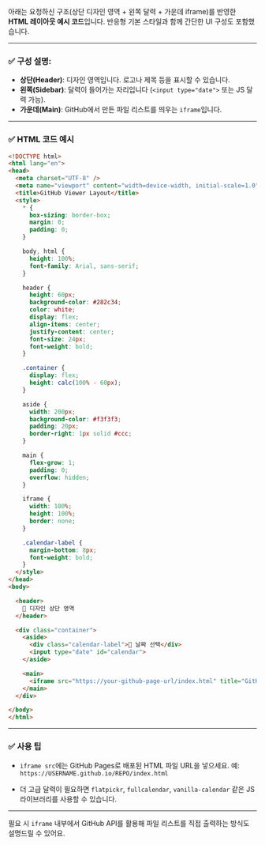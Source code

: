 아래는 요청하신 구조(상단 디자인 영역 + 왼쪽 달력 + 가운데 iframe)를 반영한 **HTML 레이아웃 예시 코드**입니다.
반응형 기본 스타일과 함께 간단한 UI 구성도 포함했습니다.

---

### ✅ 구성 설명:

* **상단(Header)**: 디자인 영역입니다. 로고나 제목 등을 표시할 수 있습니다.
* **왼쪽(Sidebar)**: 달력이 들어가는 자리입니다 (`<input type="date">` 또는 JS 달력 가능).
* **가운데(Main)**: GitHub에서 만든 파일 리스트를 띄우는 `iframe`입니다.

---

### ✅ HTML 코드 예시

```html
<!DOCTYPE html>
<html lang="en">
<head>
  <meta charset="UTF-8" />
  <meta name="viewport" content="width=device-width, initial-scale=1.0"/>
  <title>GitHub Viewer Layout</title>
  <style>
    * {
      box-sizing: border-box;
      margin: 0;
      padding: 0;
    }

    body, html {
      height: 100%;
      font-family: Arial, sans-serif;
    }

    header {
      height: 60px;
      background-color: #282c34;
      color: white;
      display: flex;
      align-items: center;
      justify-content: center;
      font-size: 24px;
      font-weight: bold;
    }

    .container {
      display: flex;
      height: calc(100% - 60px);
    }

    aside {
      width: 200px;
      background-color: #f3f3f3;
      padding: 20px;
      border-right: 1px solid #ccc;
    }

    main {
      flex-grow: 1;
      padding: 0;
      overflow: hidden;
    }

    iframe {
      width: 100%;
      height: 100%;
      border: none;
    }

    .calendar-label {
      margin-bottom: 8px;
      font-weight: bold;
    }
  </style>
</head>
<body>

  <header>
    🎨 디자인 상단 영역
  </header>

  <div class="container">
    <aside>
      <div class="calendar-label">📅 날짜 선택</div>
      <input type="date" id="calendar">
    </aside>

    <main>
      <iframe src="https://your-github-page-url/index.html" title="GitHub 파일 리스트"></iframe>
    </main>
  </div>

</body>
</html>
```

---

### ✅ 사용 팁

* `iframe src`에는 GitHub Pages로 배포된 HTML 파일 URL을 넣으세요.
  예: `https://USERNAME.github.io/REPO/index.html`

* 더 고급 달력이 필요하면 `flatpickr`, `fullcalendar`, `vanilla-calendar` 같은 JS 라이브러리를 사용할 수 있습니다.

---

필요 시 `iframe` 내부에서 GitHub API를 활용해 파일 리스트를 직접 출력하는 방식도 설명드릴 수 있어요.
